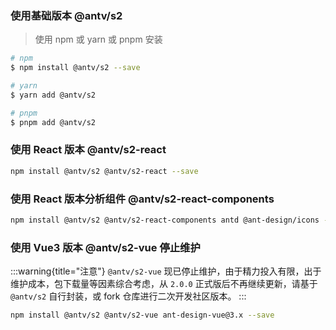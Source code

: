 ### 使用基础版本 <Badge>@antv/s2</Badge>

> 使用 npm 或 yarn 或 pnpm 安装

```bash
# npm
$ npm install @antv/s2 --save

# yarn
$ yarn add @antv/s2

# pnpm
$ pnpm add @antv/s2
```

### 使用 React 版本 <Badge>@antv/s2-react</Badge>

```bash
npm install @antv/s2 @antv/s2-react --save

```

### 使用 React 版本分析组件 <Badge>@antv/s2-react-components</Badge>

```bash
npm install @antv/s2 @antv/s2-react-components antd @ant-design/icons --save

```

### 使用 Vue3 版本 <Badge type="success">@antv/s2-vue</Badge> <Badge type="error">停止维护</Badge>

:::warning{title="注意"}
`@antv/s2-vue` 现已停止维护，由于精力投入有限，出于维护成本，包下载量等因素综合考虑，从 `2.0.0` 正式版后不再继续更新，请基于 `@antv/s2` 自行封装，或 fork 仓库进行二次开发社区版本。
:::

```bash
npm install @antv/s2 @antv/s2-vue ant-design-vue@3.x --save
